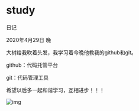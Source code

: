 # study
日记

2020年4月29日 晚

大树给我吹着头发，我学习着今晚他教我的github和git。

github：代码托管平台

git：代码管理工具

希望以后多一起和谐学习，互相进步！！！

![img](file:///C:\Users\ville\AppData\Local\Temp\SGPicFaceTpBq\38536\3356F51B.jpg)